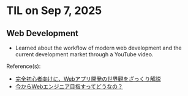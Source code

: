 # TIL on Sep 7, 2025
## Web Development
- Learned about the workflow of modern web development and the current development market through a YouTube video.

Reference(s): 
- [完全初心者向けに、Webアプリ開発の世界観をざっくり解説](https://youtu.be/rKYcS7EP-dg?si=ntJsUwg7o1vs7mtV)
- [今からWebエンジニア目指すってどうなの？](https://youtu.be/ZWzPLQHkXEg?si=nSNl3A_tO0QR3iZQ)
